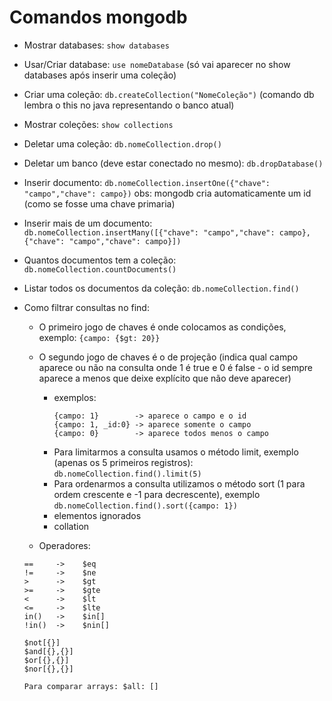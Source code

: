 # Comandos mongodb

- Mostrar databases: ```show databases```

- Usar/Criar database: ```use nomeDatabase``` (só vai aparecer no show databases após inserir uma coleção)

- Criar uma coleção: ```db.createCollection("NomeColeção")``` (comando db lembra o this no java representando o banco atual)

- Mostrar coleções: ```show collections```

- Deletar uma coleção: ```db.nomeCollection.drop()```

- Deletar um banco (deve estar conectado no mesmo): ```db.dropDatabase()```

- Inserir documento: ```db.nomeCollection.insertOne({"chave": "campo","chave": campo})```
	obs: mongodb cria automaticamente um id (como se fosse uma chave primaria)

- Inserir mais de um documento: ```db.nomeCollection.insertMany([{"chave": "campo","chave": campo}, {"chave": "campo","chave": campo}])```

- Quantos documentos tem a coleção: ```db.nomeCollection.countDocuments()```

- Listar todos os documentos da coleção: ```db.nomeCollection.find()```

- Como filtrar consultas no find:
	- O primeiro jogo de chaves é onde colocamos as condições, exemplo: ```{campo: {$gt: 20}}```
 	- O segundo jogo de chaves é o de projeção (indica qual campo aparece ou não na consulta onde 1 é true e 0 é false - o id sempre aparece a menos que deixe explícito que não deve aparecer)
  		- exemplos:
      		```
      		{campo: 1}        -> aparece o campo e o id
      		{campo: 1, _id:0} -> aparece somente o campo
      		{campo: 0}        -> aparece todos menos o campo
      		```
      	- Para limitarmos a consulta usamos o método limit, exemplo (apenas os 5 primeiros registros): ```db.nomeCollection.find().limit(5)```
      	- Para ordenarmos a consulta utilizamos o método sort (1 para ordem crescente e -1 para decrescente), exemplo ```db.nomeCollection.find().sort({campo: 1})```
      	- elementos ignorados
      	- collation

	- Operadores:
  	```
  	==     ->    $eq
  	!=     ->    $ne
  	>      ->    $gt
  	>=     ->    $gte
  	<      ->    $lt
  	<=     ->    $lte
  	in()   ->    $in[]
  	!in()  ->    $nin[]
 	 
  	$not[{}]
  	$and[{},{}]
  	$or[{},{}]
  	$nor[{},{}]
	
  	Para comparar arrays: $all: []
  	```
